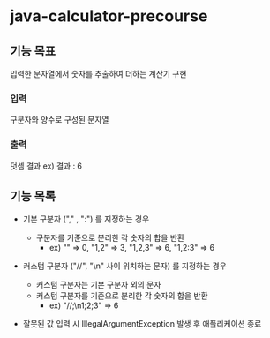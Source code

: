 # java-calculator-precourse

## 기능 목표
입력한 문자열에서 숫자를 추출하여 더하는 계산기 구현

### 입력
구분자와 양수로 구성된 문자열
### 출력
덧셈 결과 ex) 결과 : 6

## 기능 목록

- 기본 구분자 ("," , ":") 를 지정하는 경우
    - 구분자를 기준으로 분리한 각 숫자의 합을 반환
        - ex) "" => 0, "1,2" => 3, "1,2,3" => 6, "1,2:3" => 6

- 커스텀 구분자 ("//", "\n" 사이 위치하는 문자) 를 지정하는 경우
    - 커스텀 구분자는 기본 구분자 외의 문자
    - 커스텀 구분자를 기준으로 분리한 각 숫자의 합을 반환
        - ex) "//;\n1;2;3" => 6

- 잘못된 값 입력 시 IllegalArgumentException 발생 후 애플리케이션 종료
